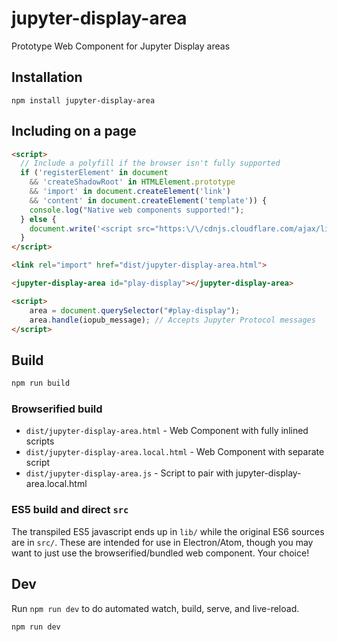 # jupyter-display-area

Prototype Web Component for Jupyter Display areas

## Installation

```
npm install jupyter-display-area
```

## Including on a page

```html
<script>
  // Include a polyfill if the browser isn't fully supported
  if ('registerElement' in document
    && 'createShadowRoot' in HTMLElement.prototype
    && 'import' in document.createElement('link')
    && 'content' in document.createElement('template')) {
    console.log("Native web components supported!");
  } else {
    document.write('<script src="https:\/\/cdnjs.cloudflare.com/ajax/libs/polymer/0.3.4/platform.js"><\/script>')
  }
</script>

<link rel="import" href="dist/jupyter-display-area.html">

<jupyter-display-area id="play-display"></jupyter-display-area>

<script>
    area = document.querySelector("#play-display");
    area.handle(iopub_message); // Accepts Jupyter Protocol messages
</script>
```

## Build

```bash
npm run build
```

### Browserified build

* `dist/jupyter-display-area.html` - Web Component with fully inlined scripts
* `dist/jupyter-display-area.local.html` - Web Component with separate script
* `dist/jupyter-display-area.js` - Script to pair with jupyter-display-area.local.html

### ES5 build and direct `src`

The transpiled ES5 javascript ends up in `lib/` while the original ES6 sources
are in `src/`. These are intended for use in Electron/Atom, though you may want
to just use the browserified/bundled web component. Your choice!

## Dev

Run `npm run dev` to do automated watch, build, serve, and live-reload.

```bash
npm run dev
```
